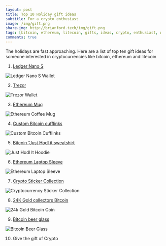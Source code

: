 ```yaml
---
layout: post
title: Top 10 Holiday gift ideas
subtitle: For a crypto enthusiast
image: /img/gift.png
share-img: http://brianford.tech/img/gift.png
tags: [bitcoin, ethereum, litecoin, gifts, ideas, crypto, enthusiast, wallets]
comments: true
---
```


The holidays are fast approaching.
Here are a list of top ten gift ideas for someone interested in cryptocurrencies like bitcoin, ethereum and litecoin.


1. <a href="https://www.ledgerwallet.com/products/ledger-nano-s">Ledger Nano S</a>
<img src="/img/GiftIdeasBlog/ledger.PNG" alt="Ledger Nano S Wallet" >

2. <a href="https://trezor.io/">Trezor</a>
<p></p>
<img src="/img/GiftIdeasBlog/trezor.PNG" alt="Trezor Wallet" >

3. <a href="http://www.cafepress.com/mf/110365679/ethereum-landscape_mugs?productId=71926945">Ethereum Mug</a>
<img src="/img/GiftIdeasBlog/etherMug.PNG" alt="Ethereum Coffee Mug" >

4. <a href="https://www.etsy.com/nz/listing/192778694/cufflink-bitcoin-custom-personalized?awc=10781_1512341729_86fb8c49ce8de37f8d594500fbd91a35&zanpid=10781_1512341729_86fb8c49ce8de37f8d594500fbd91a35&utm_medium=affiliate&utm_source=affiliate_window&utm_campaign=au_buyer&utm_content=349135">Custom Bitcoin cufflinks</a>
<img src="/img/GiftIdeasBlog/btcCufflinks.jpg" alt="Custom Bitcoin Cufflinks" >

5. <a href="https://www.redbubble.com/people/silverspy/works/28214149-just-hodl-it-bitcoin-crypto-currency?grid_pos=64&p=t-shirt&rbs=4a137d7e-92d3-4322-a7ce-55dbd38573db&ref=shop_grid&style=mhoodie">Bitcoin "Just Hodl it sweatshirt</a>
<img src="/img/GiftIdeasBlog/hodlHoodie.jpg" alt="Just Hodl It Hoodie" >

6. <a href="https://www.redbubble.com/people/mayangputri/works/26546852-ethereum?grid_pos=1&p=laptop-sleeve&rbs=cc194d47-c534-43c3-ade1-d5ac53e5b0a0&ref=shop_grid">Ethereum Laptop Sleeve</a>
<img src="/img/GiftIdeasBlog/etherLaptopSleeve.PNG" alt="Ethereum Laptop Sleeve" >

7. <a href="https://www.redbubble.com/people/lukepeek/works/28883752-cryptocurrency-collection-1?grid_pos=41&p=sticker&rbs=62f8e42f-43ed-4ccd-a88f-7e6737a4d223&ref=shop_grid">Crypto Sticker Collection</a>
<img src="/img/GiftIdeasBlog/stickerCollection.jpg" alt="Cryptocurrency Sticker Collection" >

8. <a href="https://www.etsy.com/nz/listing/548839791/bitcoin-24k-gold-coated-with-certificate?awc=10781_1512342194_f0c86a9f5d7f858aba2ff5f1a80b7d57&zanpid=10781_1512342194_f0c86a9f5d7f858aba2ff5f1a80b7d57&utm_medium=affiliate&utm_source=affiliate_window&utm_campaign=au_buyer&utm_content=349135">24K Gold collectors Bitcoin</a>
<img src="/img/GiftIdeasBlog/24kGoldCoin.jpg" alt="24k Gold Bitcoin Coin" >

9. <a href="http://www.cafepress.com/+,1473715948?utm_medium=cpc&utm_source=pla-google&utm_campaign=627067101-d-c&utm_content=26999413930-adid-90668548450&utm_term=pla-71729556610-pid-1473715948&gclid=CjwKCAiA3o7RBRBfEiwAZMtSCZEJ-Xbn_w8chPhRONBcPedlLxcewfdgCnBrUwAODLGwZepsdCh1rBoCWgQQAvD_BwE">Bitcoin beer glass</a>
<img src="/img/GiftIdeasBlog/btcBeerGlass.jpg" alt="Bitcoin Beer Glass" >

10. Give the gift of Crypto